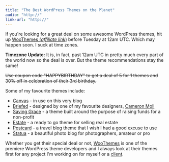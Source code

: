```yaml
---
title: "The Best WordPress Themes on the Planet"
audio: "http://"
link-url: "http://"
---
```

<p>If you're looking for a great deal on some awesome WordPress themes, hit up <a href="http://www.woothemes.com/amember/go.php?r=359&i=l1">WooThemes (<em>affiliate link</em>)</a> before Tuesday at 12am UTC. Which may happen soon. I suck at time zones.</p>
<p><strong>Timezone Update:</strong> It is, in fact, past 12am UTC in pretty much every part of the world now so the deal is over. But the theme recommendations stay the same!</p>
<p><del datetime="2011-07-12T15:34:06+00:00">Use coupon code "HAPPYBIRTHDAY" to get a deal of 5 for 1 themes and 30% off in celebration of their 3rd birthday.</del></p>
<p>Some of my favourite themes include:</p>
<ul>
<li><a href="http://www.woothemes.com/amember/go.php?r=359&i=l64">Canvas</a> - in use on this very blog</li>
<li><a href="http://www.woothemes.com/amember/go.php?r=359&i=l113">Briefed</a> - designed by one of my favourite designers, <a href="http://cameronmoll.com/">Cameron Moll</a></li>
<li><a href="http://www.woothemes.com/amember/go.php?r=359&i=l109">Saving Grace</a> - a theme built around the purpose of raising funds for a non-profit</li>
<li><a href="http://www.woothemes.com/amember/go.php?r=359&i=l80">Estate</a> - a ready to go theme for selling real estate</li>
<li><a href="http://www.woothemes.com/amember/go.php?r=359&i=l63">Postcard</a> - a travel blog theme that I wish I had a good excuse to use</li>
<li><a href="http://www.woothemes.com/amember/go.php?r=359&i=l114">Statua</a> - a beautiful photo blog for photographers, amateur or pro</li>
</ul>
<p>Whether you get their special deal or not, <a href="http://www.woothemes.com/amember/go.php?r=359&i=l0">WooThemes</a> is one of the premiere WordPress theme developers and I always look at their themes first for any project I'm working on for myself or a <a href="http://www.lemonproductions.ca/">client</a>.</p>
